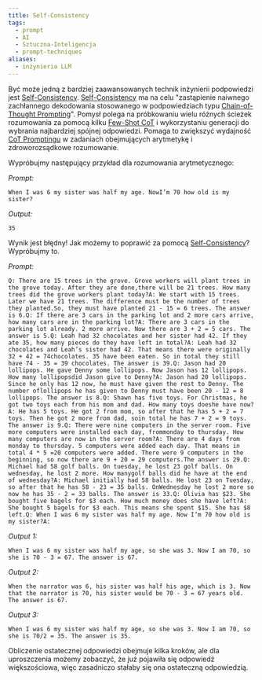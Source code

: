 ```yaml
---
title: Self-Consistency
tags:
  - prompt
  - AI
  - Sztuczna-Inteligencja
  - prompt-techniques
aliases:
  - inżynieria LLM
---
```

Być może jedną z bardziej zaawansowanych technik inżynierii podpowiedzi jest [Self-Consistency](Self-Consistency). [Self-Consistency](Self-Consistency) ma na celu "zastąpienie naiwnego zachłannego dekodowania stosowanego w podpowiedziach typu [Chain-of-Thought Prompting](Chain-of-Thought%20Prompting)". Pomysł polega na próbkowaniu wielu różnych ścieżek rozumowania za pomocą kilku [Few-Shot CoT](Few-Shot%20CoT) i wykorzystaniu generacji do wybrania najbardziej spójnej odpowiedzi. Pomaga to zwiększyć wydajność [CoT Promptingu](CoT%20Prompting) w zadaniach obejmujących arytmetykę i zdroworozsądkowe rozumowanie.

Wypróbujmy następujący przykład dla rozumowania arytmetycznego:

_Prompt:_

```
When I was 6 my sister was half my age. NowI’m 70 how old is my sister?
```

_Output:_

```
35
```

Wynik jest błędny! Jak możemy to poprawić za pomocą [Self-Consistency](Self-Consistency)? Wypróbujmy to.

_Prompt:_

```
Q: There are 15 trees in the grove. Grove workers will plant trees in the grove today. After they are done,there will be 21 trees. How many trees did the grove workers plant today?A: We start with 15 trees. Later we have 21 trees. The difference must be the number of trees they planted.So, they must have planted 21 - 15 = 6 trees. The answer is 6.Q: If there are 3 cars in the parking lot and 2 more cars arrive, how many cars are in the parking lot?A: There are 3 cars in the parking lot already. 2 more arrive. Now there are 3 + 2 = 5 cars. The answer is 5.Q: Leah had 32 chocolates and her sister had 42. If they ate 35, how many pieces do they have left in total?A: Leah had 32 chocolates and Leah’s sister had 42. That means there were originally 32 + 42 = 74chocolates. 35 have been eaten. So in total they still have 74 - 35 = 39 chocolates. The answer is 39.Q: Jason had 20 lollipops. He gave Denny some lollipops. Now Jason has 12 lollipops. How many lollipopsdid Jason give to Denny?A: Jason had 20 lollipops. Since he only has 12 now, he must have given the rest to Denny. The number oflollipops he has given to Denny must have been 20 - 12 = 8 lollipops. The answer is 8.Q: Shawn has five toys. For Christmas, he got two toys each from his mom and dad. How many toys doeshe have now?A: He has 5 toys. He got 2 from mom, so after that he has 5 + 2 = 7 toys. Then he got 2 more from dad, soin total he has 7 + 2 = 9 toys. The answer is 9.Q: There were nine computers in the server room. Five more computers were installed each day, frommonday to thursday. How many computers are now in the server room?A: There are 4 days from monday to thursday. 5 computers were added each day. That means in total 4 * 5 =20 computers were added. There were 9 computers in the beginning, so now there are 9 + 20 = 29 computers.The answer is 29.Q: Michael had 58 golf balls. On tuesday, he lost 23 golf balls. On wednesday, he lost 2 more. How manygolf balls did he have at the end of wednesday?A: Michael initially had 58 balls. He lost 23 on Tuesday, so after that he has 58 - 23 = 35 balls. OnWednesday he lost 2 more so now he has 35 - 2 = 33 balls. The answer is 33.Q: Olivia has $23. She bought five bagels for $3 each. How much money does she have left?A: She bought 5 bagels for $3 each. This means she spent $15. She has $8 left.Q: When I was 6 my sister was half my age. Now I’m 70 how old is my sister?A:
```

_Output 1:_

```
When I was 6 my sister was half my age, so she was 3. Now I am 70, so she is 70 - 3 = 67. The answer is 67.
```

_Output 2:_

```
When the narrator was 6, his sister was half his age, which is 3. Now that the narrator is 70, his sister would be 70 - 3 = 67 years old. The answer is 67.
```

_Output 3:_

```
When I was 6 my sister was half my age, so she was 3. Now I am 70, so she is 70/2 = 35. The answer is 35.
```

Obliczenie ostatecznej odpowiedzi obejmuje kilka kroków, ale dla uproszczenia możemy zobaczyć, że już pojawiła się odpowiedź większościowa, więc zasadniczo stałaby się ona ostateczną odpowiedzią.

